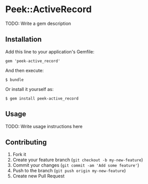 # Peek::ActiveRecord

TODO: Write a gem description

## Installation

Add this line to your application's Gemfile:

    gem 'peek-active_record'

And then execute:

    $ bundle

Or install it yourself as:

    $ gem install peek-active_record

## Usage

TODO: Write usage instructions here

## Contributing

1. Fork it
2. Create your feature branch (`git checkout -b my-new-feature`)
3. Commit your changes (`git commit -am 'Add some feature'`)
4. Push to the branch (`git push origin my-new-feature`)
5. Create new Pull Request
